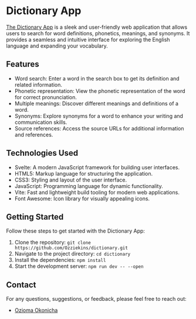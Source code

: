 # Dictionary App

[The Dictionary App]() is a sleek and user-friendly web application that allows users to search for word definitions, phonetics, meanings, and synonyms. It provides a seamless and intuitive interface for exploring the English language and expanding your vocabulary.

## Features

- Word search: Enter a word in the search box to get its definition and related information.
- Phonetic representation: View the phonetic representation of the word for correct pronunciation.
- Multiple meanings: Discover different meanings and definitions of a word.
- Synonyms: Explore synonyms for a word to enhance your writing and communication skills.
- Source references: Access the source URLs for additional information and references.

## Technologies Used

- Svelte: A modern JavaScript framework for building user interfaces.
- HTML5: Markup language for structuring the application.
- CSS3: Styling and layout of the user interface.
- JavaScript: Programming language for dynamic functionality.
- Vite: Fast and lightweight build tooling for modern web applications.
- Font Awesome: Icon library for visually appealing icons.

## Getting Started

Follow these steps to get started with the Dictionary App:

1. Clone the repository: `git clone https://github.com/Ozziekins/dictionary.git`
2. Navigate to the project directory: `cd dictionary`
3. Install the dependencies: `npm install`
4. Start the development server: `npm run dev -- --open`

## Contact

For any questions, suggestions, or feedback, please feel free to reach out:

- [Ozioma Okonicha](https://github.com/Ozziekins)

